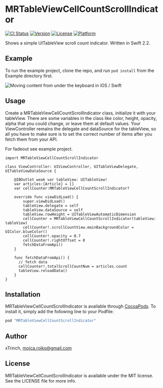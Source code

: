 # MRTableViewCellCountScrollIndicator

[![CI Status](http://img.shields.io/travis/xtrinch/MRTableViewCellCountScrollIndicator.svg?style=flat)](https://travis-ci.org/xtrinch/MRTableViewCellCountScrollIndicator)
[![Version](https://img.shields.io/cocoapods/v/MRTableViewCellCountScrollIndicator.svg?style=flat)](http://cocoapods.org/pods/MRTableViewCellCountScrollIndicator)
[![License](https://img.shields.io/cocoapods/l/MRTableViewCellCountScrollIndicator.svg?style=flat)](http://cocoapods.org/pods/MRTableViewCellCountScrollIndicator)
[![Platform](https://img.shields.io/cocoapods/p/MRTableViewCellCountScrollIndicator.svg?style=flat)](http://cocoapods.org/pods/MRTableViewCellCountScrollIndicator)

Shows a simple UITableView scroll count indicator. Written in Swift 2.2.

## Example

To run the example project, clone the repo, and run `pod install` from the Example directory first.

<img src='https://raw.githubusercontent.com/xTrinch/MRTableViewCellCountScrollIndicator/master/Graphics/screencap.gif' alt='Moving content from under the keyboard in iOS / Swift'>

## Usage

Create a MRTableViewCellCountScrollIndicator class, initialize it with your tableView. There are some variables in the class like color, height, opacity, alpha that you could change, or leave them at default values. Your ViewController remains the delegate and dataSource for the tableView, so all you have to make sure is to set the correct number of items after you fetch them from your API.

For fadeout see example project.


	import MRTableViewCellCountScrollIndicator
	
	class ViewController: UIViewController, UITableViewDelegate, UITableViewDataSource {
	
	    @IBOutlet weak var tableView: UITableView!
	    var articles:[Article] = []
	    var cellCounter:MRTableViewCellCountScrollIndicator?
	    
	    override func viewDidLoad() {
	        super.viewDidLoad()
	        tableView.delegate = self
	        tableView.dataSource = self
	        tableView.rowHeight = UITableViewAutomaticDimension
	        cellCounter = MRTableViewCellCountScrollIndicator(tableView: tableView)
	        cellCounter!.scrollCountView.mainBackgroundColor = UIColor.blueColor()
	        cellCounter!.opacity = 0.7
	        cellCounter!.rightOffset = 0
	        fetchDataFromApi()
	    }
	    
	    func fetchDataFromApi() {
	      // fetch data
	      cellCounter!.totalScrollCountNum = articles.count
	      tableView.reloadData()
	    }
	}

## Installation

MRTableViewCellCountScrollIndicator is available through [CocoaPods](http://cocoapods.org). To install
it, simply add the following line to your Podfile:

```ruby
pod "MRTableViewCellCountScrollIndicator"
```

## Author

xTrinch, mojca.rojko@gmail.com

## License

MRTableViewCellCountScrollIndicator is available under the MIT license. See the LICENSE file for more info.
